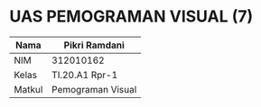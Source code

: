 
# UAS PEMOGRAMAN VISUAL (7)
| Nama    | Pikri Ramdani       |
| ------  | -------------       |
| NIM     | 312010162           |
| Kelas   | TI.20.A1 Rpr-1      |
| Matkul  | Pemograman Visual   |